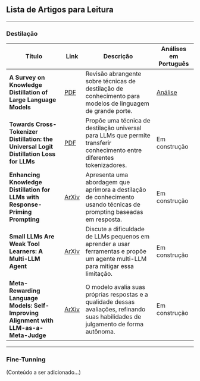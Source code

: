 ## Lista de Artigos para Leitura

---

### Destilação

| **Título** | **Link** | **Descrição** | **Análises em Português** |
|--------|------|-----------|-----------------------|
| **A Survey on Knowledge Distillation of Large Language Models** | [PDF](https://arxiv.org/pdf/2402.13116) | Revisão abrangente sobre técnicas de destilação de conhecimento para modelos de linguagem de grande porte. | [Análise](./analises/SurveyKD.md) |
| **Towards Cross-Tokenizer Distillation: the Universal Logit Distillation Loss for LLMs** | [PDF](https://arxiv.org/pdf/2402.12030) | Propõe uma técnica de destilação universal para LLMs que permite transferir conhecimento entre diferentes tokenizadores. | Em construção |
| **Enhancing Knowledge Distillation for LLMs with Response-Priming Prompting** | [ArXiv](https://arxiv.org/abs/2412.17846) | Apresenta uma abordagem que aprimora a destilação de conhecimento usando técnicas de prompting baseadas em resposta. | Em construção |
| **Small LLMs Are Weak Tool Learners: A Multi-LLM Agent** | [ArXiv](https://arxiv.org/abs/2401.07324) | Discute a dificuldade de LLMs pequenos em aprender a usar ferramentas e propõe um agente multi-LLM para mitigar essa limitação. | Em construção |
| **Meta-Rewarding Language Models: Self-Improving Alignment with LLM-as-a-Meta-Judge** | [ArXiv](https://arxiv.org/abs/2407.19594v2) | O modelo avalia suas próprias respostas e a qualidade dessas avaliações, refinando suas habilidades de julgamento de forma autônoma. | Em construção |

---

### Fine-Tunning

(Conteúdo a ser adicionado...)
